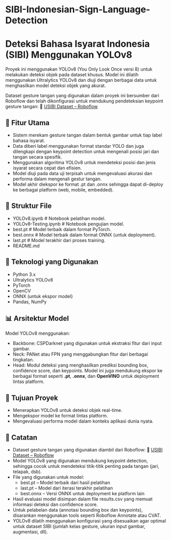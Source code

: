 # SIBI-Indonesian-Sign-Language-Detection
# Deteksi Bahasa Isyarat Indonesia (SIBI) Menggunakan YOLOv8

Proyek ini menggunakan YOLOv8 (You Only Look Once versi 8) untuk melakukan deteksi objek pada dataset khusus. Model ini dilatih menggunakan Ultralytics YOLOv8 dan diuji dengan berbagai data untuk menghasilkan model deteksi objek yang akurat.

Dataset gesture tangan yang digunakan dalam proyek ini bersumber dari Roboflow dan telah dikonfigurasi untuk mendukung pendeteksian keypoint gesture tangan: 🔗 [USIBI Dataset – Roboflow](https://universe.roboflow.com/usibi-image-translate/usibi-jueew)  

## 🔧 Fitur Utama  
- Sistem merekam gesture tangan dalam bentuk gambar untuk tiap label bahasa isyarat.
- Data diberi label menggunakan format standar YOLO dan juga dilengkapi dengan keypoint detection untuk mengenali posisi jari dan tangan secara spesifik.
- Menggunakan algoritma YOLOv8 untuk mendeteksi posisi dan jenis isyarat secara cepat dan efisien.  
- Model diuji pada data uji terpisah untuk mengevaluasi akurasi dan performa dalam mengenali gestur tangan.
- Model akhir diekspor ke format .pt dan .onnx sehingga dapat di-deploy ke berbagai platform (web, mobile, embedded).  

## 📁 Struktur File  
- YOLOv8.ipynb  # Notebook pelatihan model.  
- YOLOv8-Testing.ipynb  # Notebook pengujian model.  
- best.pt  # Model terbaik dalam format PyTorch.  
- best.onnx  # Model terbaik dalam format ONNX (untuk deployment).  
- last.pt  # Model terakhir dari proses training.
- README.md

## 🚀 Teknologi yang Digunakan   
- Python 3.x  
- Ultralytics YOLOv8  
- PyTorch  
- OpenCV  
- ONNX (untuk ekspor model)  
- Pandas, NumPy  

## 📊 Arsitektur Model  
Model YOLOv8 menggunakan:  
- Backbone: CSPDarknet yang digunakan untuk ekstraksi fitur dari input gambar.  
- Neck: PANet atau FPN yang menggabungkan fitur dari berbagai tingkatan.  
- Head: Modul deteksi yang menghasilkan prediksi bounding box, confidence score, dan keypoints.
Model ini juga mendukung ekspor ke berbagai format seperti **.pt**, **.onnx**, dan **OpenVINO** untuk deployment lintas platform.

## 🎯 Tujuan Proyek  
- Menerapkan YOLOv8 untuk deteksi objek real-time.
- Mengekspor model ke format lintas platform.
- Mengevaluasi performa model dalam konteks aplikasi dunia nyata.

## 📝 Catatan  
- Dataset gesture tangan yang digunakan diambil dari Roboflow: 🔗 [USIBI Dataset – Roboflow](https://universe.roboflow.com/usibi-image-translate/usibi-jueew)
- Model YOLOv8 yang digunakan mendukung keypoint detection, sehingga cocok untuk mendeteksi titik-titik penting pada tangan (jari, telapak, dsb).  
- File yang digunakan untuk model:  
  - best.pt – Model terbaik dari hasil pelatihan  
  - last.pt – Model dari iterasi terakhir pelatihan  
  - best.onnx – Versi ONNX untuk deployment ke platform lain
- Hasil evaluasi model disimpan dalam file results.csv yang memuat informasi deteksi dan confidence score.  
- Untuk pelabelan data (annotasi bounding box dan keypoints), disarankan menggunakan tools seperti Roboflow Annotate atau CVAT.  
- YOLOv8 dilatih menggunakan konfigurasi yang disesuaikan agar optimal untuk dataset SIBI (jumlah kelas gesture, ukuran input gambar, augmentasi, dll).
